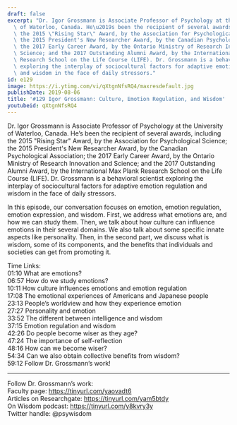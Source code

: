 ```yaml
---
draft: false
excerpt: "Dr. Igor Grossmann is Associate Professor of Psychology at the University\
  \ of Waterloo, Canada. He\u2019s been the recipient of several awards, including\
  \ the 2015 \"Rising Star\" Award, by the Association for Psychological Science;\
  \ the 2015 President's New Researcher Award, by the Canadian Psychological Association;\
  \ the 2017 Early Career Award, by the Ontario Ministry of Research Innovation and\
  \ Science; and the 2017 Outstanding Alumni Award, by the International Max Plank\
  \ Research School on the Life Course (LIFE). Dr. Grossmann is a behavioral scientist\
  \ exploring the interplay of sociocultural factors for adaptive emotion regulation\
  \ and wisdom in the face of daily stressors."
id: e129
image: https://i.ytimg.com/vi/qXtgnNfsRQ4/maxresdefault.jpg
publishDate: 2019-08-06
title: '#129 Igor Grossmann: Culture, Emotion Regulation, and Wisdom'
youtubeid: qXtgnNfsRQ4
---
```

Dr. Igor Grossmann is Associate Professor of Psychology at the University of Waterloo, Canada. He’s been the recipient of several awards, including the 2015 "Rising Star" Award, by the Association for Psychological Science; the 2015 President's New Researcher Award, by the Canadian Psychological Association; the 2017 Early Career Award, by the Ontario Ministry of Research Innovation and Science; and the 2017 Outstanding Alumni Award, by the International Max Plank Research School on the Life Course (LIFE). Dr. Grossmann is a behavioral scientist exploring the interplay of sociocultural factors for adaptive emotion regulation and wisdom in the face of daily stressors.

In this episode, our conversation focuses on emotion, emotion regulation, emotion expression, and wisdom. First, we address what emotions are, and how we can study them. Then, we talk about how culture can influence emotions in their several domains. We also talk about some specific innate aspects like personality. Then, in the second part, we discuss what is wisdom, some of its components, and the benefits that individuals and societies can get from promoting it.

Time Links:  
01:10  What are emotions?   
06:57  How do we study emotions?                       
10:11  How culture influences emotions and emotion regulation              
17:08  The emotional experiences of Americans and Japanese people    
23:13  People’s worldview and how they experience emotion        
27:27  Personality and emotion           
33:52  The different between intelligence and wisdom      
37:15  Emotion regulation and wisdom  
42:26  Do people become wiser as they age?  
47:24  The importance of self-reflection  
48:16  How can we become wiser?  
54:34  Can we also obtain collective benefits from wisdom?  
59:12  Follow Dr. Grossmann’s work!

---

Follow Dr. Grossmann’s work:  
Faculty page: https://tinyurl.com/yaovadt6  
Articles on Researchgate: https://tinyurl.com/yam5btdy  
On Wisdom podcast: https://tinyurl.com/y8kvry3y  
Twitter handle: @psywisdom
